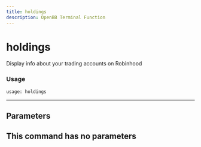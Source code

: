```yaml
---
title: holdings
description: OpenBB Terminal Function
---
```


# holdings

Display info about your trading accounts on Robinhood
### Usage 
```python
usage: holdings
```
---
## Parameters
This command has no parameters
---
